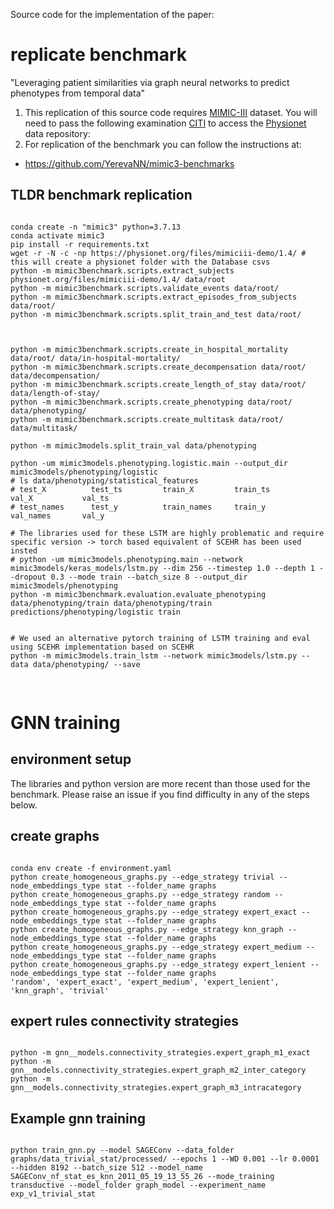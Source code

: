 Source code for the implementation of the paper: 

# replicate benchmark 
"Leveraging patient similarities via graph neural networks to predict phenotypes from temporal data"

1. This replication of this source code requires [MIMIC-III](https://physionet.org/content/mimiciii/1.4/) dataset. You will need to pass the following examination [CITI](https://physionet.org/about/citi-course/) to access the [Physionet ](https://physionet.org/) data repository: 
2. For replication of the benchmark you can follow the instructions at:
- https://github.com/YerevaNN/mimic3-benchmarks


## TLDR benchmark replication 
<pre><code>
conda create -n "mimic3" python=3.7.13
conda activate mimic3
pip install -r requirements.txt
wget -r -N -c -np https://physionet.org/files/mimiciii-demo/1.4/ # this will create a physionet folder with the Database csvs
python -m mimic3benchmark.scripts.extract_subjects physionet.org/files/mimiciii-demo/1.4/ data/root
python -m mimic3benchmark.scripts.validate_events data/root/
python -m mimic3benchmark.scripts.extract_episodes_from_subjects data/root/
python -m mimic3benchmark.scripts.split_train_and_test data/root/



python -m mimic3benchmark.scripts.create_in_hospital_mortality data/root/ data/in-hospital-mortality/
python -m mimic3benchmark.scripts.create_decompensation data/root/ data/decompensation/
python -m mimic3benchmark.scripts.create_length_of_stay data/root/ data/length-of-stay/
python -m mimic3benchmark.scripts.create_phenotyping data/root/ data/phenotyping/
python -m mimic3benchmark.scripts.create_multitask data/root/ data/multitask/

python -m mimic3models.split_train_val data/phenotyping

python -um mimic3models.phenotyping.logistic.main --output_dir mimic3models/phenotyping/logistic
# ls data/phenotyping/statistical_features 
# test_X          test_ts         train_X         train_ts        val_X           val_ts
# test_names      test_y          train_names     train_y         val_names       val_y

# The libraries used for these LSTM are highly problematic and require specific version -> torch based equivalent of SCEHR has been used insted
# python -um mimic3models.phenotyping.main --network mimic3models/keras_models/lstm.py --dim 256 --timestep 1.0 --depth 1 --dropout 0.3 --mode train --batch_size 8 --output_dir mimic3models/phenotyping
python -m mimic3benchmark.evaluation.evaluate_phenotyping data/phenotyping/train data/phenotyping/train predictions/phenotyping/logistic train


# We used an alternative pytorch training of LSTM training and eval using SCEHR implementation based on SCEHR
python -m mimic3models.train_lstm --network mimic3models/lstm.py --data data/phenotyping/ --save

</code>
</pre>

# GNN training 

## environment setup
The libraries and python version are more recent than those used for the benchmark. Please raise an issue if you find difficulty in any of the steps below. 


## create graphs
<pre><code>
conda env create -f environment.yaml
python create_homogeneous_graphs.py --edge_strategy trivial --node_embeddings_type stat --folder_name graphs
python create_homogeneous_graphs.py --edge_strategy random --node_embeddings_type stat --folder_name graphs
python create_homogeneous_graphs.py --edge_strategy expert_exact --node_embeddings_type stat --folder_name graphs
python create_homogeneous_graphs.py --edge_strategy knn_graph --node_embeddings_type stat --folder_name graphs
python create_homogeneous_graphs.py --edge_strategy expert_medium --node_embeddings_type stat --folder_name graphs
python create_homogeneous_graphs.py --edge_strategy expert_lenient --node_embeddings_type stat --folder_name graphs
'random', 'expert_exact', 'expert_medium', 'expert_lenient', 'knn_graph', 'trivial' 
</code></pre>
## expert rules connectivity strategies 
<pre><code>
python -m gnn__models.connectivity_strategies.expert_graph_m1_exact
python -m gnn__models.connectivity_strategies.expert_graph_m2_inter_category
python -m gnn__models.connectivity_strategies.expert_graph_m3_intracategory
</code></pre>


## Example gnn training 
<pre><code>
python train_gnn.py --model SAGEConv --data_folder graphs/data_trivial_stat/processed/ --epochs 1 --WD 0.001 --lr 0.0001 --hidden 8192 --batch_size 512 --model_name SAGEConv_nf_stat_es_knn_2011_05_19_13_55_26 --mode_training transductive --model_folder graph_model --experiment_name exp_v1_trivial_stat 
</code></pre>
